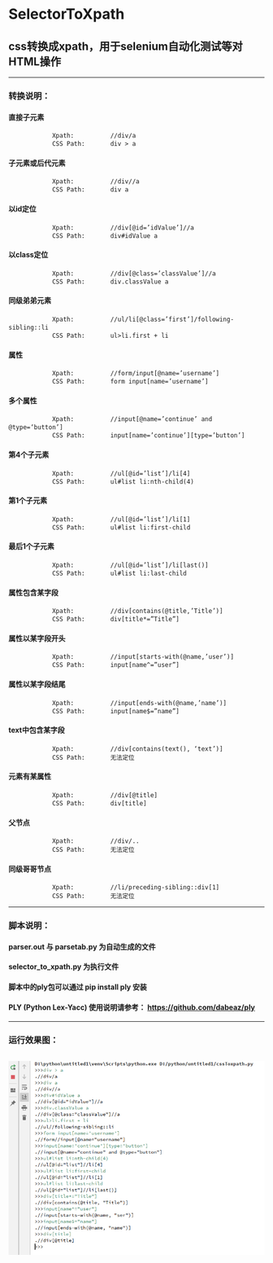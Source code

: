 # SelectorToXpath
## css转换成xpath，用于selenium自动化测试等对HTML操作  
-----------------------------------------------------------------------------------------------
### 转换说明：
####            直接子元素                 
                Xpath:          //div/a                                             
                CSS Path:       div > a

####            子元素或后代元素                                                      
                Xpath:          //div//a 
                CSS Path:       div a
                
####            以id定位                                           
                Xpath:          //div[@id=’idValue’]//a   
                CSS Path:       div#idValue a

####            以class定位                                  
                Xpath:          //div[@class=’classValue’]//a   
                CSS Path:       div.classValue a

####            同级弟弟元素                     
                Xpath:          //ul/li[@class=’first’]/following-sibling::li
                CSS Path:       ul>li.first + li

####            属性                                           
                Xpath:          //form/input[@name=’username’]  
                CSS Path:       form input[name=’username’]

####            多个属性                         
                Xpath:          //input[@name=’continue’ and @type=‘button’] 
                CSS Path:       input[name=’continue’][type=’button’]

####            第4个子元素                                             
                Xpath:          //ul[@id=’list’]/li[4]
                CSS Path:       ul#list li:nth-child(4)

####            第1个子元素                                            
                Xpath:          //ul[@id=’list’]/li[1] 
                CSS Path:       ul#list li:first-child

####            最后1个子元素                                       
                Xpath:          //ul[@id=’list’]/li[last()]
                CSS Path:       ul#list li:last-child

####            属性包含某字段                                  
                Xpath:          //div[contains(@title,’Title’)]
                CSS Path:       div[title*=”Title”]

####            属性以某字段开头                             
                Xpath:          //input[starts-with(@name,’user’)]
                CSS Path:       input[name^=”user”]

####            属性以某字段结尾                              
                Xpath:          //input[ends-with(@name,’name’)]
                CSS Path:       input[name$=”name”]

####            text中包含某字段                                
                Xpath:          //div[contains(text(), ‘text’)]
                CSS Path:       无法定位

####            元素有某属性                                                      
                Xpath:          //div[@title]
                CSS Path:       div[title]

####            父节点                                                               
                Xpath:          //div/.. 
                CSS Path:       无法定位

####            同级哥哥节点                                    
                Xpath:          //li/preceding-sibling::div[1]
                CSS Path:       无法定位
-----------------------------------------------------------------------------------------------
### 脚本说明：

#### parser.out 与 parsetab.py 为自动生成的文件

#### selector_to_xpath.py 为执行文件

#### 脚本中的ply包可以通过 pip install ply 安装

#### PLY (Python Lex-Yacc) 使用说明请参考： https://github.com/dabeaz/ply
-----------------------------------------------------------------------------------------------
### 运行效果图：
![Image text](https://github.com/dongpengfei826153155/SelectorToXpath/blob/master/picture/run_result.png)
-----------------------------------------------------------------------------------------------
